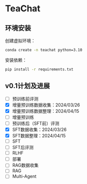 # TeaChat

## 环境安装

创建虚拟环境：

```bash
conda create -n teachat python=3.10
```

安装依赖：

```bash
pip install -r requirements.txt
```

## v0.1计划及进展

* [ ] 预训练前评测
* [x] 增量预训练数据收集：2024/03/26
* [x] 增量预训练数据整理：2024/04/15
* [ ] 增量预训练
* [ ] 预训练后（SFT前）评测
* [x] SFT数据收集：2024/03/26
* [x] SFT数据整理：2024/04/15
* [ ] SFT
* [ ] SFT后评测
* [ ] RLHF
* [ ] 部署
* [ ] RAG数据收集
* [ ] RAG
* [ ] Multi-Agent
